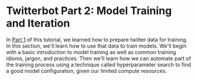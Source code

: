 # Twitterbot Part 2: Model Training and Iteration

In [Part 1](twitterbot-part-1-twitter-data-preperation.html) of this tutorial, we learned how to prepare twitter data for training. In this section, we'll learn how to use that data to train models. We'll begin with a basic introduction to model training as well as common training idioms, jargon, and practices. Then we'll learn how we can automate part of the training process using a technique called hyperparameter search to find a good model configuration, given our limited compute resources.

